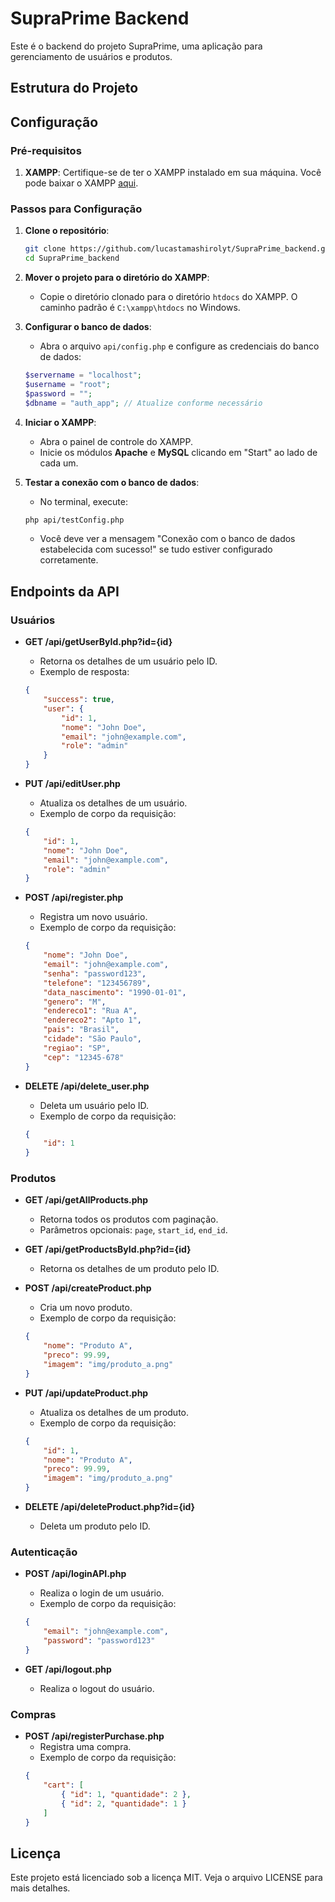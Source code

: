 # SupraPrime Backend

Este é o backend do projeto SupraPrime, uma aplicação para gerenciamento de usuários e produtos.

## Estrutura do Projeto


## Configuração

### Pré-requisitos

1. **XAMPP**: Certifique-se de ter o XAMPP instalado em sua máquina. Você pode baixar o XAMPP [aqui](https://www.apachefriends.org/index.html).

### Passos para Configuração

1. **Clone o repositório**:
    ```sh
    git clone https://github.com/lucastamashirolyt/SupraPrime_backend.git
    cd SupraPrime_backend
    ```

2. **Mover o projeto para o diretório do XAMPP**:
    - Copie o diretório clonado para o diretório `htdocs` do XAMPP. O caminho padrão é `C:\xampp\htdocs` no Windows.

3. **Configurar o banco de dados**:
    - Abra o arquivo `api/config.php` e configure as credenciais do banco de dados:
    ```php
    $servername = "localhost";
    $username = "root";
    $password = "";
    $dbname = "auth_app"; // Atualize conforme necessário
    ```

4. **Iniciar o XAMPP**:
    - Abra o painel de controle do XAMPP.
    - Inicie os módulos **Apache** e **MySQL** clicando em "Start" ao lado de cada um.

5. **Testar a conexão com o banco de dados**:
    - No terminal, execute:
    ```sh
    php api/testConfig.php
    ```
    - Você deve ver a mensagem "Conexão com o banco de dados estabelecida com sucesso!" se tudo estiver configurado corretamente.

## Endpoints da API

### Usuários

- **GET /api/getUserById.php?id={id}**
    - Retorna os detalhes de um usuário pelo ID.
    - Exemplo de resposta:
    ```json
    {
        "success": true,
        "user": {
            "id": 1,
            "nome": "John Doe",
            "email": "john@example.com",
            "role": "admin"
        }
    }
    ```

- **PUT /api/editUser.php**
    - Atualiza os detalhes de um usuário.
    - Exemplo de corpo da requisição:
    ```json
    {
        "id": 1,
        "nome": "John Doe",
        "email": "john@example.com",
        "role": "admin"
    }
    ```

- **POST /api/register.php**
    - Registra um novo usuário.
    - Exemplo de corpo da requisição:
    ```json
    {
        "nome": "John Doe",
        "email": "john@example.com",
        "senha": "password123",
        "telefone": "123456789",
        "data_nascimento": "1990-01-01",
        "genero": "M",
        "endereco1": "Rua A",
        "endereco2": "Apto 1",
        "pais": "Brasil",
        "cidade": "São Paulo",
        "regiao": "SP",
        "cep": "12345-678"
    }
    ```

- **DELETE /api/delete_user.php**
    - Deleta um usuário pelo ID.
    - Exemplo de corpo da requisição:
    ```json
    {
        "id": 1
    }
    ```

### Produtos

- **GET /api/getAllProducts.php**
    - Retorna todos os produtos com paginação.
    - Parâmetros opcionais: `page`, `start_id`, `end_id`.

- **GET /api/getProductsById.php?id={id}**
    - Retorna os detalhes de um produto pelo ID.

- **POST /api/createProduct.php**
    - Cria um novo produto.
    - Exemplo de corpo da requisição:
    ```json
    {
        "nome": "Produto A",
        "preco": 99.99,
        "imagem": "img/produto_a.png"
    }
    ```

- **PUT /api/updateProduct.php**
    - Atualiza os detalhes de um produto.
    - Exemplo de corpo da requisição:
    ```json
    {
        "id": 1,
        "nome": "Produto A",
        "preco": 99.99,
        "imagem": "img/produto_a.png"
    }
    ```

- **DELETE /api/deleteProduct.php?id={id}**
    - Deleta um produto pelo ID.

### Autenticação

- **POST /api/loginAPI.php**
    - Realiza o login de um usuário.
    - Exemplo de corpo da requisição:
    ```json
    {
        "email": "john@example.com",
        "password": "password123"
    }
    ```

- **GET /api/logout.php**
    - Realiza o logout do usuário.

### Compras

- **POST /api/registerPurchase.php**
    - Registra uma compra.
    - Exemplo de corpo da requisição:
    ```json
    {
        "cart": [
            { "id": 1, "quantidade": 2 },
            { "id": 2, "quantidade": 1 }
        ]
    }
    ```

## Licença

Este projeto está licenciado sob a licença MIT. Veja o arquivo LICENSE para mais detalhes.